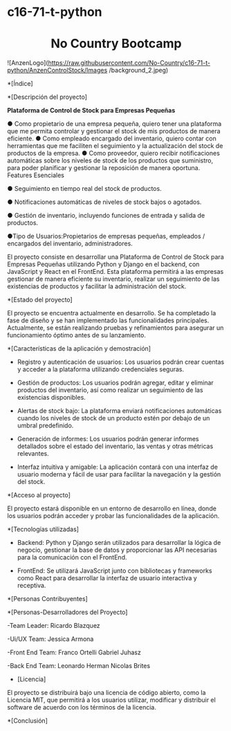 # c16-71-t-python

<h1 align="center"> No Country Bootcamp </h1>

<span>![</span><span>AnzenLogo</span><span>]</span><span>(</span><span>https://raw.githubusercontent.com/No-Country/c16-71-t-python/AnzenControlStock/Images
/background_2.jpeg</span><span>)</span>

<p>

*[Índice]

*[Descripción del proyecto]

**Plataforma de Control de Stock para Empresas Pequeñas**

● Como propietario de una empresa pequeña, quiero tener una plataforma que me permita controlar y gestionar el stock de mis productos de manera eficiente.
● Como empleado encargado del inventario, quiero contar con herramientas que me faciliten el seguimiento y la actualización del stock de productos de la empresa.
● Como proveedor, quiero recibir notificaciones automáticas sobre los niveles de stock de los productos que suministro, para poder planificar y gestionar la reposición de manera oportuna.
Features Esenciales

● Seguimiento en tiempo real del stock de productos.

● Notificaciones automáticas de niveles de stock bajos o agotados.

● Gestión de inventario, incluyendo funciones de entrada y salida de productos.

●Tipo de Usuarios:Propietarios de empresas pequeñas, empleados / encargados del inventario, administradores.


El proyecto consiste en desarrollar una Plataforma de Control de Stock para Empresas Pequeñas utilizando Python y Django en el backend, con JavaScript y React en el FrontEnd. Esta plataforma permitirá a las empresas gestionar de manera eficiente su inventario, realizar un seguimiento de las existencias de productos y facilitar la administración del stock.


*[Estado del proyecto]

El proyecto se encuentra actualmente en desarrollo. Se ha completado la fase de diseño y se han implementado las funcionalidades principales. Actualmente, se están realizando pruebas y refinamientos para asegurar un funcionamiento óptimo antes de su lanzamiento.

*[Características de la aplicación y demostración]

- Registro y autenticación de usuarios: Los usuarios podrán crear cuentas y acceder a la plataforma utilizando credenciales seguras.

- Gestión de productos: Los usuarios podrán agregar, editar y eliminar productos del inventario, así como realizar un seguimiento de las existencias disponibles.

- Alertas de stock bajo: La plataforma enviará notificaciones automáticas cuando los niveles de stock de un producto estén por debajo de un umbral predefinido.

- Generación de informes: Los usuarios podrán generar informes detallados sobre el estado del inventario, las ventas y otras métricas relevantes.

- Interfaz intuitiva y amigable: La aplicación contará con una interfaz de usuario moderna y fácil de usar para facilitar la navegación y la gestión del stock.


*[Acceso al proyecto]

El proyecto estará disponible en un entorno de desarrollo en línea, donde los usuarios podrán acceder y probar las funcionalidades de la aplicación.

*[Tecnologías utilizadas]

- Backend: Python y Django serán utilizados para desarrollar la lógica de negocio, gestionar la base de datos y proporcionar las API necesarias para la comunicación con el FrontEnd.

- FrontEnd: Se utilizará JavaScript junto con bibliotecas y frameworks como React  para desarrollar la interfaz de usuario interactiva y receptiva.

*[Personas Contribuyentes]

*[Personas-Desarrolladores del Proyecto]

-Team Leader: 
Ricardo Blazquez

-Ui/UX Team:
Jessica Armona

-Front End Team:
Franco Ortelli
Gabriel Juhasz

-Back End Team:
Leonardo Herman
Nicolas Brites


* [Licencia]

El proyecto se distribuirá bajo una licencia de código abierto, como la Licencia MIT, que permitirá a los usuarios utilizar, modificar y distribuir el software de acuerdo con los términos de la licencia.

*[Conclusión]



</p>
